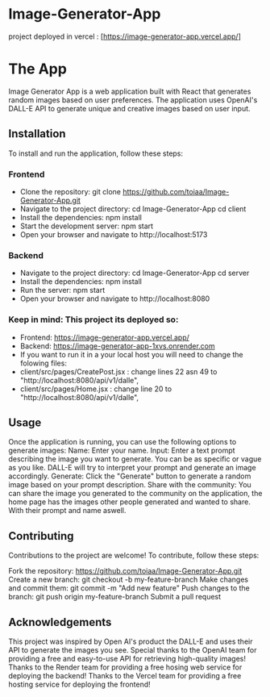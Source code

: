 # Image-Generator-App

project deployed in vercel : [https://image-generator-app.vercel.app/]

# The App

Image Generator App is a web application built with React that generates random images based on user preferences. The application uses OpenAI's DALL-E API to generate unique and creative images based on user input.

## Installation

To install and run the application, follow these steps:

### Frontend

- Clone the repository: git clone https://github.com/toiaa/Image-Generator-App.git
- Navigate to the project directory: cd Image-Generator-App cd client
- Install the dependencies: npm install
- Start the development server: npm start
- Open your browser and navigate to http://localhost:5173

### Backend

- Navigate to the project directory: cd Image-Generator-App cd server
- Install the dependencies: npm install
- Run the server: npm start
- Open your browser and navigate to http://localhost:8080

### Keep in mind: This project its deployed so:

- Frontend: https://image-generator-app.vercel.app/
- Backend: https://image-generator-app-1xvs.onrender.com
- If you want to run it in a your local host you will need to change the folowing files:
- client/src/pages/CreatePost.jsx : change lines 22 asn 49 to "http://localhost:8080/api/v1/dalle",
- client/src/pages/Home.jsx : change line 20 to "http://localhost:8080/api/v1/dalle",

## Usage

Once the application is running, you can use the following options to generate images:
Name: Enter your name.
Input: Enter a text prompt describing the image you want to generate. You can be as specific or vague as you like. DALL-E will try to interpret your prompt and generate an image accordingly.
Generate: Click the "Generate" button to generate a random image based on your prompt description.
Share with the community: You can share the image you generated to the community on the application, the home page has the images other people generated and wanted to share. With their prompt and name aswell.

## Contributing

Contributions to the project are welcome! To contribute, follow these steps:

Fork the repository: https://github.com/toiaa/Image-Generator-App.git
Create a new branch: git checkout -b my-feature-branch
Make changes and commit them: git commit -m "Add new feature"
Push changes to the branch: git push origin my-feature-branch
Submit a pull request

## Acknowledgements

This project was inspired by Open AI's product the DALL-E and uses their API to generate the images you see. Special thanks to the OpenAI team for providing a free and easy-to-use API for retrieving high-quality images!
Thanks to the Render team for providing a free hosing web service for deploying the backend!
Thanks to the Vercel team for providing a free hosting service for deploying the frontend!
